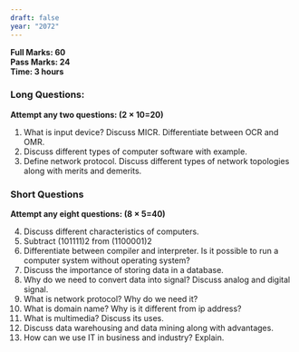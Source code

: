 ```yaml
---
draft: false
year: "2072"
---
```


**Full Marks: 60**\
**Pass Marks: 24**\
**Time: 3 hours**

### Long Questions:

**Attempt any two questions: (2 × 10=20)**

1. What is input device? Discuss MICR. Differentiate between OCR and OMR.
2. Discuss different types of computer software with example.
3. Define network protocol. Discuss different types of network topologies along with
   merits and demerits.

### Short Questions

**Attempt any eight questions: (8 × 5=40)**

4. Discuss different characteristics of computers.
5. Subtract (101111)2 from (1100001)2
6. Differentiate between compiler and interpreter. Is it possible to run a computer
   system without operating system?
7. Discuss the importance of storing data in a database.
8. Why do we need to convert data into signal? Discuss analog and digital signal.
9. What is network protocol? Why do we need it?
10. What is domain name? Why is it different from ip address?
11. What is multimedia? Discuss its uses.
12. Discuss data warehousing and data mining along with advantages.
13. How can we use IT in business and industry? Explain.
